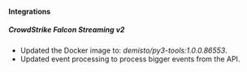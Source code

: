 
#### Integrations

##### CrowdStrike Falcon Streaming v2

- Updated the Docker image to: *demisto/py3-tools:1.0.0.86553*.
- Updated event processing to process bigger events from the API.
